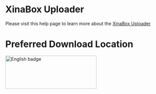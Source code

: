 # XinaBox Uploader

Please visit this help page to learn more about the [XinaBox Uploader](https://xinabox.cc/pages/xinabox-uploader)

# Preferred Download Location
<a href="//www.microsoft.com/store/apps/9P64Z7297WP6?cid=storebadge&amp;ocid=badge"><img src="https://assets.windowsphone.com/85864462-9c82-451e-9355-a3d5f874397a/English_get-it-from-MS_InvariantCulture_Default.png" alt="English badge" style="width: 284px; height: 104px;" /></a>

<a href="https://geo.itunes.apple.com/us/app/xinabox-uploader/id1456772276?mt=12&app=apps" style="display:inline-block;overflow:hidden;background:url(https://linkmaker.itunes.apple.com/en-us/badge-lrg.svg?releaseDate=2019-03-23T00:00:00Z&kind=desktopapp&bubble=macos_apps) no-repeat;width:165px;height:40px;"></a>

